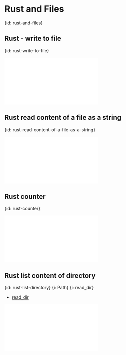 # Rust and Files
{id: rust-and-files}

## Rust - write to file
{id: rust-write-to-file}

![](examples/files/write.rs)

## Rust read content of a file as a string
{id: rust-read-content-of-a-file-as-a-string}

![](examples/files/read_whole_file.rs)

## Rust counter
{id: rust-counter}

![](examples/files/counter.rs)

## Rust list content of directory
{id: rust-list-directory}
{i: Path}
{i: read_dir}

* [read_dir](https://doc.rust-lang.org/std/path/struct.Path.html#method.read_dir)

![](examples/files/list_dir.rs)

